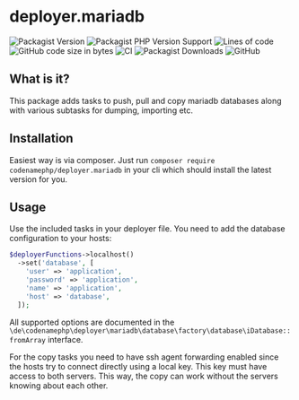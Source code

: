 # deployer.mariadb

![Packagist Version](https://img.shields.io/packagist/v/codenamephp/deployer.mariadb)
![Packagist PHP Version Support](https://img.shields.io/packagist/php-v/codenamephp/deployer.mariadb)
![Lines of code](https://img.shields.io/tokei/lines/github/codenamephp/deployer.mariadb)
![GitHub code size in bytes](https://img.shields.io/github/languages/code-size/codenamephp/deployer.mariadb)
![CI](https://github.com/codenamephp/deployer.mariadb/workflows/CI/badge.svg)
![Packagist Downloads](https://img.shields.io/packagist/dt/codenamephp/deployer.mariadb)
![GitHub](https://img.shields.io/github/license/codenamephp/deployer.mariadb)

## What is it?

This package adds tasks to push, pull and copy mariadb databases along with various subtasks for dumping, importing etc.

## Installation

Easiest way is via composer. Just run `composer require codenamephp/deployer.mariadb` in your cli which should install the latest version for you.

## Usage

Use the included tasks in your deployer file. You need to add the database configuration to your hosts:

```php
$deployerFunctions->localhost()
  ->set('database', [
    'user' => 'application',
    'password' => 'application',
    'name' => 'application',
    'host' => 'database',
  ]);
```

All supported options are documented in the `\de\codenamephp\deployer\mariadb\database\factory\database\iDatabase::fromArray` interface.

For the copy tasks you need to have ssh agent forwarding enabled since the hosts try to connect directly using a local key. This key must have access to both
servers. This way, the copy can work without the servers knowing about each other.
